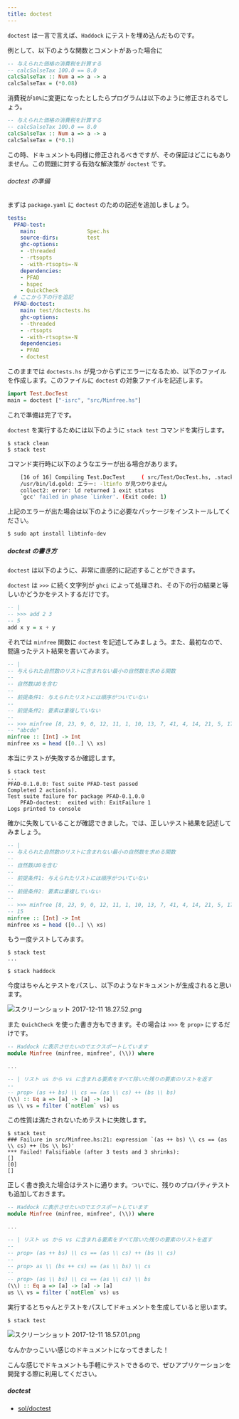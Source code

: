 ```yaml
---
title: doctest
---
```


`doctest` は一言で言えば、`Haddock` にテストを埋め込んだものです。

例として、以下のような関数とコメントがあった場合に

```haskell
-- 与えられた価格の消費税を計算する
-- calcSalseTax 100.0 == 8.0
calcSalseTax :: Num a => a -> a
calcSalseTax = (*0.08)
```

消費税が`10%`に変更になったとしたらプログラムは以下のように修正されるでしょう。

```haskell
-- 与えられた価格の消費税を計算する
-- calcSalseTax 100.0 == 8.0
calcSalseTax :: Num a => a -> a
calcSalseTax = (*0.1)
```

この時、ドキュメントも同様に修正されるべきですが、その保証はどこにもありません。この問題に対する有効な解決策が `doctest` です。

###### doctest の準備

まずは `package.yaml` に `doctest` のための記述を追加しましょう。

```yaml:package.yaml
tests:
  PFAD-test:
    main:                Spec.hs
    source-dirs:         test
    ghc-options:
    - -threaded
    - -rtsopts
    - -with-rtsopts=-N
    dependencies:
    - PFAD
    - hspec
    - QuickCheck
  # ここから下の行を追記
  PFAD-doctest:
    main: test/doctests.hs
    ghc-options:
    - -threaded
    - -rtsopts
    - -with-rtsopts=-N
    dependencies:
    - PFAD
    - doctest
```

このままでは `doctests.hs` が見つからずにエラーになるため、以下のファイルを作成します。このファイルに `doctest` の対象ファイルを記述します。

```haskell:test/doctests.hs
import Test.DocTest
main = doctest ["-isrc", "src/Minfree.hs"]
```

これで準備は完了です。

`doctest` を実行するためには以下のように `stack test` コマンドを実行します。

```shell-session
$ stack clean
$ stack test
```
コマンド実行時に以下のようなエラーが出る場合があります。

```bash
    [16 of 16] Compiling Test.DocTest     ( src/Test/DocTest.hs, .stack-work/dist/x86_64-linux-nopie/Cabal-2.0.1.0/build/Test/DocTest.o )
    /usr/bin/ld.gold: エラー: -ltinfo が見つかりません
    collect2: error: ld returned 1 exit status
    `gcc' failed in phase `Linker'. (Exit code: 1)

```

上記のエラーが出た場合は以下のように必要なパッケージをインストールしてください。

```bash
$ sudo apt install libtinfo-dev
```

##### doctest の書き方

`doctest` は以下のように、非常に直感的に記述することができます。

`doctest` は `>>>` に続く文字列が `ghci` によって処理され、その下の行の結果と等しいかどうかをテストするだけです。

```haskell
-- |
-- >>> add 2 3
-- 5
add x y = x + y
```

それでは `minfree` 関数に `doctest` を記述してみましょう。また、最初なので、間違ったテスト結果を書いてみます。

```haskell:src/Minfree.hs
-- |
-- 与えられた自然数のリストに含まれない最小の自然数を求める関数
--
-- 自然数は0を含む
--
-- 前提条件1: 与えられたリストには順序がついていない
--
-- 前提条件2: 要素は重複していない
--
-- >>> minfree [8, 23, 9, 0, 12, 11, 1, 10, 13, 7, 41, 4, 14, 21, 5, 17, 3, 19, 2, 6]
-- "abcde"
minfree :: [Int] -> Int
minfree xs = head ([0..] \\ xs)
```

本当にテストが失敗するか確認します。

```shell-session
$ stack test
...
PFAD-0.1.0.0: Test suite PFAD-test passed
Completed 2 action(s).
Test suite failure for package PFAD-0.1.0.0
    PFAD-doctest:  exited with: ExitFailure 1
Logs printed to console
```

確かに失敗していることが確認できました。では、正しいテスト結果を記述してみましょう。

```haskell:src/Minfree.hs
-- |
-- 与えられた自然数のリストに含まれない最小の自然数を求める関数
--
-- 自然数は0を含む
--
-- 前提条件1: 与えられたリストには順序がついていない
--
-- 前提条件2: 要素は重複していない
--
-- >>> minfree [8, 23, 9, 0, 12, 11, 1, 10, 13, 7, 41, 4, 14, 21, 5, 17, 3, 19, 2, 6]
-- 15
minfree :: [Int] -> Int
minfree xs = head ([0..] \\ xs)
```

もう一度テストしてみます。

```shell-session
$ stack test
...

$ stack haddock
```

今度はちゃんとテストをパスし、以下のようなドキュメントが生成されると思います。

![スクリーンショット 2017-12-11 18.27.52.png](/images/doctest01.png)

また `QuichCheck` を使った書き方もできます。その場合は `>>>` を `prop>` にするだけです。

```haskell:src/Minfree.hs
-- Haddock に表示させたいのでエクスポートしています
module Minfree (minfree, minfree', (\\)) where

...

-- | リスト us から vs に含まれる要素をすべて除いた残りの要素のリストを返す
--
-- prop> (as ++ bs) \\ cs == (as \\ cs) ++ (bs \\ bs)
(\\) :: Eq a => [a] -> [a] -> [a]
us \\ vs = filter (`notElem` vs) us
```

この性質は満たされないためテストに失敗します。

```shell-session
$ stack test
### Failure in src/Minfree.hs:21: expression `(as ++ bs) \\ cs == (as \\ cs) ++ (bs \\ bs)'
*** Failed! Falsifiable (after 3 tests and 3 shrinks):
[]
[0]
[]
```

正しく書き換えた場合はテストに通ります。ついでに、残りのプロパティテストも追加しておきます。

```haskell:src/Minfree.hs
-- Haddock に表示させたいのでエクスポートしています
module Minfree (minfree, minfree', (\\)) where

...

-- | リスト us から vs に含まれる要素をすべて除いた残りの要素のリストを返す
--
-- prop> (as ++ bs) \\ cs == (as \\ cs) ++ (bs \\ cs)
--
-- prop> as \\ (bs ++ cs) == (as \\ bs) \\ cs
--
-- prop> (as \\ bs) \\ cs == (as \\ cs) \\ bs
(\\) :: Eq a => [a] -> [a] -> [a]
us \\ vs = filter (`notElem` vs) us
```

実行するとちゃんとテストをパスしてドキュメントを生成していると思います。

```shell-session
$ stack test
```

![スクリーンショット 2017-12-11 18.57.01.png](/images/doctest02.png)

なんかかっこいい感じのドキュメントになってきました！

こんな感じでドキュメントも手軽にテストできるので、ぜひアプリケーションを開発する際に利用してください。

##### doctest
- [sol/doctest](https://github.com/sol/doctest)